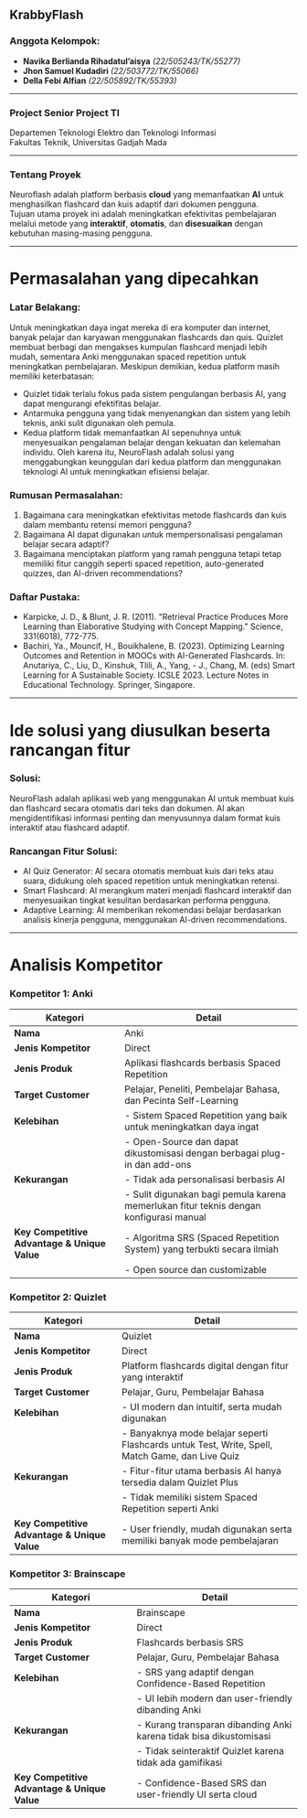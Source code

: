 ## KrabbyFlash  

### **Anggota Kelompok:**  
- **Navika Berlianda Rihadatul’aisya** *(22/505243/TK/55277)*  
- **Jhon Samuel Kudadiri** *(22/503772/TK/55066)*  
- **Della Febi Alfian** *(22/505892/TK/55393)*  

---

### **Project Senior Project TI**  
Departemen Teknologi Elektro dan Teknologi Informasi  
Fakultas Teknik, Universitas Gadjah Mada  

--- 

### **Tentang Proyek**  
Neuroflash adalah platform berbasis **cloud** yang memanfaatkan **AI** untuk menghasilkan flashcard dan kuis adaptif dari dokumen pengguna.  
Tujuan utama proyek ini adalah meningkatkan efektivitas pembelajaran melalui metode yang **interaktif**, **otomatis**, dan **disesuaikan** dengan kebutuhan masing-masing pengguna.   

---
# **Permasalahan yang dipecahkan**

### **Latar Belakang:**
Untuk meningkatkan daya ingat mereka di era komputer dan internet, banyak pelajar dan karyawan menggunakan flashcards dan quis. Quizlet membuat berbagi dan mengakses kumpulan flashcard menjadi lebih mudah, sementara Anki menggunakan spaced repetition untuk meningkatkan pembelajaran. Meskipun demikian, kedua platform masih memiliki keterbatasan:  
- Quizlet tidak terlalu fokus pada sistem pengulangan berbasis AI, yang dapat mengurangi efektifitas belajar. 
- Antarmuka pengguna yang tidak menyenangkan dan sistem yang lebih teknis, anki sulit digunakan oleh pemula. 
- Kedua platform tidak memanfaatkan AI sepenuhnya untuk menyesuaikan pengalaman belajar dengan kekuatan dan kelemahan individu.
Oleh karena itu, NeuroFlash adalah solusi yang menggabungkan keunggulan dari kedua platform dan menggunakan teknologi AI untuk meningkatkan efisiensi belajar. 

### **Rumusan Permasalahan:**
1. Bagaimana cara meningkatkan efektivitas metode flashcards dan kuis dalam membantu retensi memori pengguna? 
2. Bagaimana AI dapat digunakan untuk mempersonalisasi pengalaman belajar secara adaptif? 
3. Bagaimana menciptakan platform yang ramah pengguna tetapi tetap memiliki fitur canggih seperti spaced repetition, auto-generated quizzes, dan AI-driven recommendations? 

 
### **Daftar Pustaka:**
- Karpicke, J. D., & Blunt, J. R. (2011). "Retrieval Practice Produces More Learning than Elaborative Studying with Concept Mapping." Science, 331(6018), 772-775.  
- Bachiri, Ya., Mouncif, H., Bouikhalene, B. (2023). Optimizing Learning Outcomes and Retention in MOOCs with AI-Generated Flashcards. In: Anutariya, C., Liu, D., Kinshuk, Tlili, A., Yang, - J., Chang, M. (eds) Smart Learning for A Sustainable Society. ICSLE 2023. Lecture Notes in Educational Technology. Springer, Singapore. 

---

# Ide solusi yang diusulkan beserta rancangan fitur 

### Solusi:
NeuroFlash adalah aplikasi web yang menggunakan AI untuk membuat kuis dan flashcard secara otomatis dari teks dan dokumen. AI akan mengidentifikasi informasi penting dan menyusunnya dalam format kuis interaktif atau flashcard adaptif. 

### **Rancangan Fitur Solusi:**
- AI Quiz Generator: AI secara otomatis membuat kuis dari teks atau suara, didukung oleh spaced repetition untuk meningkatkan retensi. 
- Smart Flashcard: AI merangkum materi menjadi flashcard interaktif dan menyesuaikan tingkat kesulitan berdasarkan performa pengguna. 
- Adaptive Learning: AI memberikan rekomendasi belajar berdasarkan analisis kinerja pengguna, menggunakan AI-driven recommendations. 

---

# Analisis Kompetitor  

### Kompetitor 1: Anki  

| **Kategori**                     | **Detail**  |
|-----------------------------------|------------|
| **Nama**                          | Anki  |
| **Jenis Kompetitor**              | Direct |
| **Jenis Produk**                  | Aplikasi flashcards berbasis Spaced Repetition  |
| **Target Customer**               | Pelajar, Peneliti, Pembelajar Bahasa, dan Pecinta Self-Learning  |
| **Kelebihan**                     | - Sistem Spaced Repetition yang baik untuk meningkatkan daya ingat  |
|                                   | - Open-Source dan dapat dikustomisasi dengan berbagai plug-in dan add-ons  |
| **Kekurangan**                    | - Tidak ada personalisasi berbasis AI  |
|                                   | - Sulit digunakan bagi pemula karena memerlukan fitur teknis dengan konfigurasi manual  |
| **Key Competitive Advantage & Unique Value**  | - Algoritma SRS (Spaced Repetition System) yang terbukti secara ilmiah  |
|                                   | - Open source dan customizable  |

### Kompetitor 2: Quizlet  

| **Kategori**                     | **Detail**  |
|-----------------------------------|------------|
| **Nama**                          | Quizlet  |
| **Jenis Kompetitor**              | Direct  |
| **Jenis Produk**                  | Platform flashcards digital dengan fitur yang interaktif  |
| **Target Customer**               | Pelajar, Guru, Pembelajar Bahasa  |
| **Kelebihan**                     | - UI modern dan intuitif, serta mudah digunakan  |
|                                   | - Banyaknya mode belajar seperti Flashcards untuk Test, Write, Spell, Match Game, dan Live Quiz  |
| **Kekurangan**                    | - Fitur-fitur utama berbasis AI hanya tersedia dalam Quizlet Plus  |
|                                   | - Tidak memiliki sistem Spaced Repetition seperti Anki  |
| **Key Competitive Advantage & Unique Value**  | - User friendly, mudah digunakan serta memiliki banyak mode pembelajaran  |

### Kompetitor 3: Brainscape  

| **Kategori**                     | **Detail**  |
|-----------------------------------|------------|
| **Nama**                          | Brainscape  |
| **Jenis Kompetitor**              | Direct |
| **Jenis Produk**                  | Flashcards berbasis SRS  |
| **Target Customer**               | Pelajar, Guru, Pembelajar Bahasa  |
| **Kelebihan**                     | - SRS yang adaptif dengan Confidence-Based Repetition  |
|                                   | - UI lebih modern dan user-friendly dibanding Anki  |
| **Kekurangan**                    | - Kurang transparan dibanding Anki karena tidak bisa dikustomisasi  |
|                                   | - Tidak seinteraktif Quizlet karena tidak ada gamifikasi  |
| **Key Competitive Advantage & Unique Value**  | - Confidence-Based SRS dan user-friendly UI serta cloud  |


